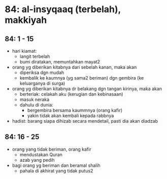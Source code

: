 # 84: al-insyqaaq (terbelah), makkiyah

## 84: 1 - 15
* hari kiamat:
  * langit terbelah
  * bumi diratakan, memuntahkan mayat2
* orang yg diberikan kitabnya dari sebelah kanan, maka akan
  * diperiksa dgn mudah
  * kembalik ke kaumnya (yg sama2 beriman) dgn gembira (ke keluarganya di surga)
* orang yg diberikan kitabnya dr belakang dgn tangan kirinya, maka akan
  * berteriak: celakah aku (kerugian dan kebinasaan)
  * masuk neraka
  * dahulu di dunia:
    * bergembira bersama kaummnya (orang kafir)
    * yakin tidak akan kembali kepada rabbnya
* hadist:
  barang siapa dihizab secara mendetail, pasti dia akan diadzab

## 84: 16 - 25
* orang yang tidak beriman, orang kafir
  * mendustakan Quran
  * azab yang pedih
* bagi orang yg beriman dan beramal shalih
  * pahala di akhirat yang tidak putus2
